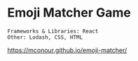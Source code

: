 # Emoji Matcher Game


```
Frameworks & Libraries: React  
Other: Lodash, CSS, HTML
```

https://mconour.github.io/emoji-matcher/


